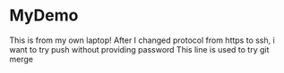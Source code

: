# MyDemo
This is from my own laptop!
After I changed protocol from https to ssh, i want to try push without providing password
This line is used to try git merge
